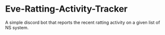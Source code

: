 # Eve-Ratting-Activity-Tracker
 A simple discord bot that reports the recent ratting activity on a given list of NS system.
